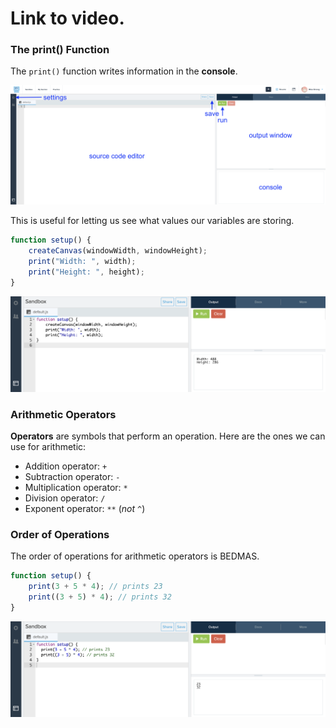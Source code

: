 # Link to video.

### The print() Function

The `print()` function writes information in the **console**.

![](../../Images/demo_labelled.png)

This is useful for letting us see what values our variables are storing.

```js
function setup() {
    createCanvas(windowWidth, windowHeight);
    print("Width: ", width);
    print("Height: ", height);
}

```

![](../../Images/print_width_height.png)

### Arithmetic Operators

**Operators** are symbols that perform an operation. Here are the ones we can use for arithmetic:

* Addition operator: `+`
* Subtraction operator: `-`
* Multiplication operator: `*`
* Division operator: `/`
* Exponent operator: `**` (*not* `^`)

### Order of Operations

The order of operations for arithmetic operators is BEDMAS. 

```js
function setup() {
    print(3 + 5 * 4); // prints 23
    print((3 + 5) * 4); // prints 32
}
```

![](../../Images/print_numbers.png)
